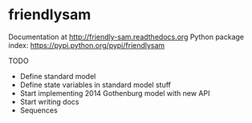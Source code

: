 friendlysam
===========

Documentation at http://friendly-sam.readthedocs.org
Python package index: https://pypi.python.org/pypi/friendlysam

TODO

* Define standard model
* Define state variables in standard model stuff
* Start implementing 2014 Gothenburg model with new API
* Start writing docs
* Sequences